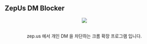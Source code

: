 ## ZepUs DM Blocker
<div align="center">

  <img src="https://i.imgur.com/oJet979.png"/>
  <br/>
  <br/>
  <p>zep.us 에서 개인 DM 을 차단하는 크롬 확장 프로그램 입니다.</p>
</div>
